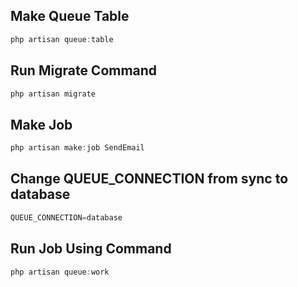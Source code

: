 ## Make Queue Table

```javascript
php artisan queue:table
```

## Run Migrate Command

```javascript
php artisan migrate
```

## Make Job

```javascript
php artisan make:job SendEmail
```

## Change QUEUE_CONNECTION from sync to database

```javascript
QUEUE_CONNECTION=database
```

## Run Job Using Command

```javascript
php artisan queue:work
```
